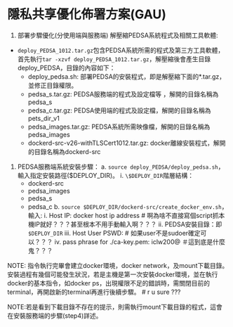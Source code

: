 # 隱私共享優化佈署方案(GAU)

1. 部署步驟優化(分使用端與服務端)
   解壓縮PEDSA系統程式及相關工具軟體:

- `deploy_PEDSA_1012.tar.gz`包含PEDSA系統所需的程式及第三方工具軟體，首先執行`tar -xzvf deploy_PEDSA_1012.tar.gz`，解壓縮後會產生目錄deploy_PEDSA，目錄的內容如下：
  - deploy_pedsa.sh: 部署PEDSA的安裝程式，即是解壓縮下面的\*.tar.gz，並修正目錄權限。
  - pedsa_s.tar.gz: PEDSA服務端的程式及設定檔等 ，解開的目錄名稱為pedsa_s
  - pedsa_c.tar.gz: PEDSA使用端的程式及設定檔，解開的目錄名稱為pets_dir_v1
  - pedsa_images.tar.gz: PEDSA系統所需映像檔，解開的目錄名稱為pedsa_images
  - dockerd-src-v26-withTLSCert1012.tar.gz: docker離線安裝程式，解開的目錄名稱為dockerd-src

1. PEDSA服務端系統安裝步驟：
   a. `source deploy_PEDSA/deploy_pedsa.sh`，輸入指定安裝路徑(\$DEPLOY_DIR)。
    i. `\$DEPLOY_DIR`階層結構：
      - dockerd-src
      - pedsa_images
      - pedsa_s
      - pedsa_c
   b. `source $DEPLOY_DIR/dockerd-src/create_docker_env.sh`，輸入:
    i. Host IP: docker host ip address # 啊為啥不直接寫個script抓本機IP就好？？？甚至根本不用手動輸入啊？？？
    ii. PEDSA安裝目錄：即`$DEPLOY_DIR`
    iii. Host User PSWD: # 如果user不是sudoer確定可以？？？
    iv.  pass phrase for ./ca-key.pem: iclw200@ ＃這到底是什麼鬼？？？

NOTE: 指令執行完畢會建立docker環境，docker network，及mount下載目錄。安裝過程有幾個可能發生狀況，若是主機是第一次安裝docker環境，並在執行docker的基本指令，如docker ps，出現權限不足的錯誤時，需關閉目前的terminal，再開啟新的terminal再進行後續步驟。 # r u sure ???

NOTE:若是看到下載目錄不存在的提示，則需執行mount下載目錄的程式，這會在安裝服務端的步驟(step4)詳述。

